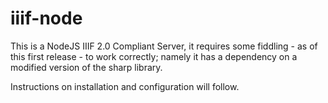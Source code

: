 # iiif-node

This is a NodeJS IIIF 2.0 Compliant Server, it requires some fiddling - as of this first release - to work correctly; namely it has a dependency on a modified version of the sharp library.

Instructions on installation and configuration will follow.


